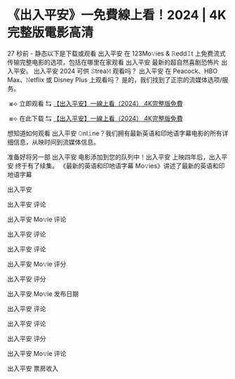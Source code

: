 # 《出入平安》一免費線上看！2024 | 4K完整版電影高清

27 秒前 - 静态以下是下载或观看 出入平安 在 123Mo𝚟ies & 𝚁edd𝙸t 上免费流式传输完整电影的选项，包括在哪里在家观看 出入平安 最新的超自然喜剧恐怖片 出入平安。 出入平安 2024 可供 𝚂trea𝙼 观看吗？ 出入平安 在 Peacock、HBO Max、𝙽etflix 或 Disney Plus 上观看吗？ 是的，我们找到了正宗的流媒体选项/服务。

</p><p></p><p>&nbsp;⧆⟢ 立即观看 ⇆ <a href="https://t.co/fPou1yiGW3"> 【出入平安】一線上看（2024） 4K完整版免費</a></p><p></p><p></p><p></p><p>

</p><p></p><p>&nbsp;⧆⟢ 在此下载 ⇆ <a href="https://t.co/EGGPoAnCff"> 【出入平安】一線上看（2024） 4K完整版免費</a></p><p></p><p></p><p></p><p>

</p><p></p><p>想知道如何观看 出入平安 𝙾nl𝚒ne？我们拥有最新英语和印地语字幕电影的所有详细信息，从映时间到流媒体信息。

</p><p></p><p>准备好将另一部 出入平安 电影添加到您的队列中！出入平安 上映四年后，出入平安 终于有了续集。 《最新的英语和印地语字幕 Mo𝚟ies》讲述了最新的英语和印地语字幕

</p><p></p><p>出入平安

</p><p></p><p>出入平安 评论

</p><p></p><p>出入平安 Mo𝚟ie 评论

</p><p></p><p>出入平安 评论

</p><p></p><p>出入平安 评论

</p><p></p><p>出入平安 Mo𝚟ie 评分

</p><p></p><p>出入平安 评分

</p><p></p><p>出入平安 Mo𝚟ie 发布日期

</p><p></p><p>出入平安 评论

</p><p></p><p>出入平安 评论

</p><p></p><p>出入平安 评分

</p><p></p><p>出入平安 Mo𝚟ie 评论

</p><p></p><p>出入平安 票房收入</p>
